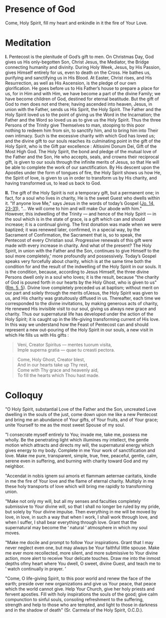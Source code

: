 # Presence of God

Come, Holy Spirit, fill my heart and enkindle in it the fire of Your Love.

# Meditation

**I.** Pentecost is the plenitude of God’s gift to men. On Christmas Day, God gives us His only-begotten Son, Christ Jesus, the Mediator, the Bridge connecting humanity and divinity. During Holy Week, Jesus, by His Passion, gives Himself entirely for us, even to death on the Cross. He bathes us, purifying and sanctifying us in His Blood. At Easter, Christ rises, and His Resurrection, as well as His Ascension, is the pledge of our own glorification. He goes before us to His Father’s house to prepare a place for us, for in Him and with Him, we have become a part of the divine Family; we have become children of God, destined for eternal beatitude. But the gift of God to men does not end there; having ascended into heaven, Jesus, in union with the Father, sends us His Spirit, the Holy Spirit. The Father and the Holy Spirit loved us to the point of giving us the Word in the Incarnation; the Father and the Word so loved us as to give us the Holy Spirit. Thus the three Persons of the Trinity give Themselves to man, stooping to this poor nothing to redeem him from sin, to sanctify him, and to bring him into Their own intimacy. Such is the excessive charity with which God has loved us; and the divine gift to our souls reaches its culminating point in the gift of the Holy Spirit, who is the Gift par excellence : Altissimi Donum Dei, Gift of the Most High God. The Holy Spirit, the bond and pledge of the mutual love of the Father and the Son, He who accepts, seals, and crowns their reciprocal gift, is given to our souls through the infinite merits of Jesus, so that He will be able to complete the work of our sanctification. By His descent upon the Apostles under the form of tongues of fire, the Holy Spirit shows us how He, the Spirit of love, is given to us in order to transform us by His charity, and having transformed us, to lead us back to God.

**II.** The gift of the Holy Spirit is not a temporary gift, but a permanent one; in fact, for a soul who lives in charity, He is the sweet Guest who dwells within it. "If anyone love Me," says Jesus in the words of today’s Gospel ([Jo. 14, 23-31](https://vulgata.online/bible/Jo.14?ed=DR2&vfn=DR2.Jo.14.23-31:vs)), "... We will come to him and will make Our abode with him." However, this indwelling of the Trinity — and hence of the Holy Spirit — in the soul which is in the state of grace, is a gift which can and should increase; it is a continual giving. The first donation was made when we were baptized; it was renewed later, confirmed, in a special way, by the Sacrament of Confirmation, the Sacrament that is, so to speak, the Pentecost of every Christian soul. Progressive renewals of this gift were made with every increase in charity. And what of the present? The Holy Spirit, in union with the Father and the Son, continues to give Himself to the soul more completely,' more profoundly and possessively. Today’s Gospel speaks very forcefully about charity, which is at the same time both the condition for and the result of the indwelling of the Holy Spirit in our souls. It is the condition, because, according to Jesus Himself, the three divine Persons dwell only in a soul who loves; it is the result, because "the charity of God is poured forth in our hearts by the Holy Ghost, who is given to us" ([Rm. 5, 5](https://vulgata.online/bible/Rm.5?ed=DR2&vfn=DR2.Rm.5.5:vs)). Divine love completely preceded us at baptism; without merit on our part and solely through the merits ofJesus, the Holy Spirit was given to us, and His charity was gratuitously diffused in us. Thereafter, each time we corresponded to the divine invitations, by making generous acts of charity, He renewed His invisible visit to our soul, giving us always new grace and charity. Thus our supernatural life has developed under the action of the Holy Spirit; it is caught up in the life-giving transforming current of His love. In this way we understand how the Feast of Pentecost can and should represent a new out-pouring of the Holy Spirit in our souls, a new visit in which He fills us with His gifts :

> Veni, Creator Spiritus — mentes tuorum visita,  
> Imple superna gratia — quae tu creasti pectora.

> Come, Holy Ghost, Creator blest,  
And in our hearts take up Thy rest,  
Come with Thy grace and heavenly aid,  
To fill the hearts which Thou hast made.

# Colloquy

"O Holy Spirit, substantial Love of the Father and the Son, uncreated Love dwelling in the souls of the just, come down upon me like a new Pentecost and bring me an abundance of Your gifts, of Your fruits, and of Your grace; unite Yourself to me as the most sweet Spouse of my soul.

"I consecrate myself entirely to You; invade me, take me, possess me wholly. Be the penetrating light which illumines my intellect, the gentle motion which attracts and directs my will, the supernatural energy which gives energy to my body. Complete in me Your work of sanctification and love. Make me pure, transparent, simple, true, free, peaceful, gentle, calm, serene even in suffering, and burning with charity toward God and my neighbor.

"Accendat in nobis ignem sui amoris et flammam aeternae caritatis, kindle in me the fire of Your love and the flame of eternal charity. Multiply in me these holy transports of love which will bring me rapidly to transforming union.

"Make not only my will, but all my senses and faculties completely submissive to Your divine will, so that I shall no longer be ruled by my pride, but solely by Your divine impulse. Then everything in me will be moved by love, in love, in such a way that when I work, I shall work through love, and when I suffer, I shall bear everything through love. Grant that the supernatural may become the ‘ natural ’ atmosphere in which my soul moves.

"Make me docile and prompt to follow Your inspirations. Grant that I may never neglect even one, but may always be Your faithful little spouse. Make me ever more recollected, more silent, and more submissive to Your divine action, more alert to receive Your delicate touches. Draw me into the inmost depths ofmy heart where You dwell, O sweet, divine Guest, and teach me to ‘ watch continually in prayer. ’

"Come, O life-giving Spirit, to this poor world and renew the face of the earth; preside over new organizations and give us Your peace, that peace which the world cannot give. Help Your Church, give her holy priests and fervent apostles. Fill with holy inspirations the souls of the good; give calm compunction to sinful souls, consoling refreshment to the suffering, strength and help to those who are tempted, and light to those in darkness and in the shadow of death" (Sr. Carmela of the Holy Spirit, O.C.D.).
